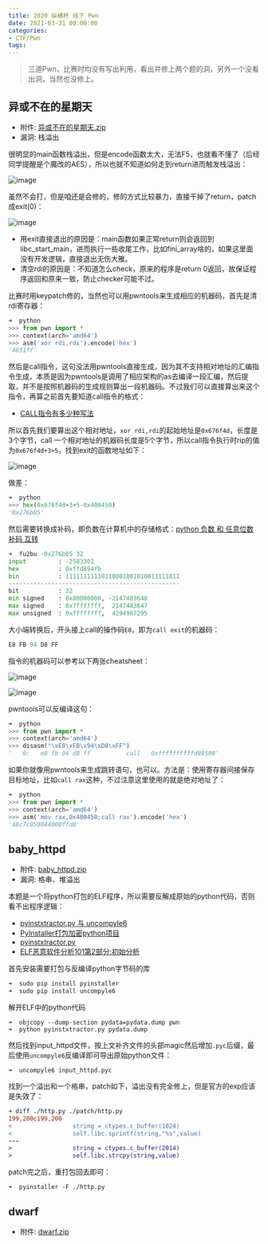 ```yaml
---
title: 2020 纵横杯 线下 Pwn
date: 2021-03-31 00:00:00
categories:
- CTF/Pwn
tags: 
---
```


> 三道Pwn，比赛时均没有写出利用，看出并修上两个题的洞，另外一个没看出洞，当然也没修上。

## 异或不在的星期天

- 附件: [异或不在的星期天.zip](https://xuanxuanblingbling.github.io/assets/zongheng/异或不在的星期天.zip)
- 漏洞: 栈溢出

很明显的main函数栈溢出，但是encode函数太大，无法F5，也就看不懂了（后经同学提醒是个魔改的AES），所以也就不知道如何走到return进而触发栈溢出：

![image](https://xuanxuanblingbling.github.io/assets/pic/zongheng/return.png)

虽然不会打，但是咱还是会修的，修的方式比较暴力，直接干掉了return，patch成exit(0)：

![image](https://xuanxuanblingbling.github.io/assets/pic/zongheng/exit.png)


- 用exit直接退出的原因是：main函数如果正常return则会返回到libc_start_main，进而执行一些收尾工作，比如fini_array啥的，如果这里面没有开发逻辑，直接退出无伤大雅。
- 清空rdi的原因是：不知道怎么check，原来的程序是return 0返回，故保证程序返回和原来一致，防止checker可能不过。

比赛时用keypatch修的，当然也可以用pwntools来生成相应的机器码，首先是清rdi寄存器：

```python
➜  python
>>> from pwn import *
>>> context(arch='amd64')
>>> asm('xor rdi,rdi').encode('hex')
'4831ff'
```

然后是call指令，这句没法用pwntools直接生成，因为其不支持相对地址的汇编指令生成，本质是因为pwntools是调用了相应架构的as去编译一段汇编，然后提取，并不是按照机器码的生成规则算出一段机器码。不过我们可以直接算出来这个指令，再算之前首先要知道call指令的格式：

- [CALL指令有多少种写法](https://zhuanlan.zhihu.com/p/68588184)

所以首先我们要算出这个相对地址，`xor rdi,rdi`的起始地址是`0x676f4d`，长度是3个字节，call 一个相对地址的机器码长度是5个字节，所以call指令执行时rip的值为`0x676f4d+3+5`，找到exit的函数地址如下：

![image](https://xuanxuanblingbling.github.io/assets/pic/zongheng/exitfunc.png)

做差：

```python
➜  python
>>> hex(0x676f4d+3+5-0x400450)
'0x276b05'
```

然后需要转换成补码，即负数在计算机中的存储格式：[python 负数 和 任意位数 补码 互转](https://xuanxuanblingbling.github.io/ctf/tools/2021/01/10/bu/)

```python
➜  fu2bu -0x276b05 32
input         : -2583301
hex           : 0xffd894fb
bin           : 11111111110110001001010011111011
------------------------------------------------
bit           : 32
min signed    : 0x80000000, -2147483648
max signed    : 0x7fffffff,  2147483647
max unsigned  : 0xffffffff,  4294967295
```

大小端转换后，开头接上call的操作码`E8`，即为`call exit`的机器码：

```python
E8 FB 94 D8 FF
```

指令的机器码可以参考以下两张cheatsheet：

![image](https://xuanxuanblingbling.github.io/assets/pic/zongheng/x86.jpg)

![image](https://xuanxuanblingbling.github.io/assets/pic/zongheng/assemly.png)

pwntools可以反编译这句：

```python
➜  python
>>> from pwn import *
>>> context(arch='amd64')
>>> disasm("\xE8\xFB\x94\xD8\xFF")
'   0:   e8 fb 94 d8 ff          call   0xffffffffffd89500'
```

如果你就像用pwntools来生成跳转语句，也可以。方法是：使用寄存器间接保存目标地址，比如`call rax`这种，不过注意这里使用的就是绝对地址了：

```python
➜  python 
>>> from pwn import *
>>> context(arch='amd64')
>>> asm('mov rax,0x400450;call rax').encode('hex')
'48c7c050044000ffd0'
```

## baby_httpd

- 附件: [baby_httpd.zip](https://xuanxuanblingbling.github.io/assets/zongheng/baby_httpd.zip)
- 漏洞: 格串、堆溢出

本题是一个将python打包的ELF程序，所以需要反解成原始的python代码，否则看不出程序逻辑：

- [pyinstxtractor.py 与 uncompyle6](https://www.jianshu.com/p/4da8dada77bc)
- [PyInstaller打包加密python项目](https://blog.csdn.net/weixin_43652669/article/details/106401233)
- [pyinstxtractor.py](https://github.com/extremecoders-re/pyinstxtractor/blob/master/pyinstxtractor.py)
- [ELF恶意软件分析101第2部分:初始分析](https://zhuanlan.zhihu.com/p/210930352)

首先安装需要打包与反编译python字节码的库

```python
➜  sudo pip install pyinstaller
➜  sudo pip install uncompyle6
```

解开ELF中的python代码

```
➜  objcopy --dump-section pydata=pydata.dump pwn
➜  python pyinstxtractor.py pydata.dump
```

然后找到input_httpd文件，按上文补齐文件的头部magic然后增加`.pyc`后缀，最后使用`uncompyle6`反编译即可导出原始python文件：

```
➜  uncompyle6 input_httpd.pyc
```

找到一个溢出和一个格串，patch如下，溢出没有完全修上，但是官方的exp应该是失效了：

```patch
➜ diff ./http.py ./patch/http.py
199,200c199,200
<                 string = ctypes.c_buffer(1024)
<                 self.libc.sprintf(string,"%s",value)
---
>                 string = ctypes.c_buffer(2014)
>                 self.libc.strcpy(string,value)
```

patch完之后，重打包回去即可：

```
➜  pyinstaller -F ./http.py 
```

## dwarf

- 附件: [dwarf.zip](https://xuanxuanblingbling.github.io/assets/zongheng/dwarf.zip)